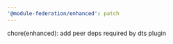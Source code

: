 ```yaml
---
'@module-federation/enhanced': patch
---
```


chore(enhanced): add peer deps required by dts plugin
